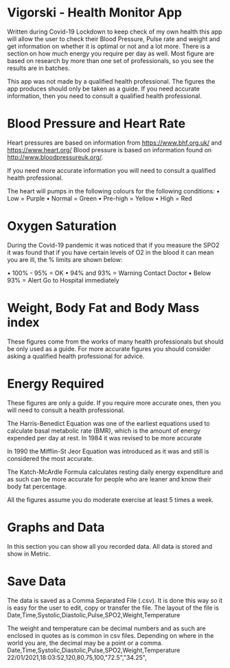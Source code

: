 # Vigorski - Health Monitor App
Written during Covid-19 Lockdown to keep check of my own health this app will allow the user to check their Blood Pressure, Pulse rate and weight and get information on whether it is optimal or not and a lot more. There is a section on how much energy you require per day as well. Most figure are based on research by more than one set of professionals, so you see the results are in batches.

This app was not made by a qualified health professional. The figures the app produces should only be taken as a guide. If you need accurate information, then you need to consult a qualified health professional.

# Blood Pressure and Heart Rate

Heart pressures are based on information from https://www.bhf.org.uk/ and https://www.heart.org/
Blood pressure is based on information found on http://www.bloodpressureuk.org/. 

If you need more accurate information you will need to consult a qualified health professional. 

The heart will pumps in the following colours for the following conditions:
•	Low = Purple
•	Normal = Green
•	Pre-high = Yellow
•	High = Red

# Oxygen Saturation
During the Covid-19 pandemic it was noticed that if you measure the SPO2 it was found that if you have certain levels of O2 in the blood it can mean you are ill, the % limits are shown below:

•	100% - 95% = OK
•	94% and 93% = Warning Contact Doctor
•	Below 93% = Alert Go to Hospital immediately

# Weight, Body Fat and Body Mass index

These figures come from the works of many health professionals but should be only used as a guide. For more accurate figures you should consider asking a qualified health professional for advice.
 
# Energy Required

These figures are only a guide. If you require more accurate ones, then you will need to consult a health professional.

The Harris-Benedict Equation was one of the earliest equations used to calculate basal metabolic rate (BMR), which is the amount of energy expended per day at rest. In 1984 it was revised to be more accurate

In 1990 the Mifflin-St Jeor Equation was introduced as it was and still is considered the most accurate. 

The Katch-McArdle Formula calculates resting daily energy expenditure and as such can be more accurate for people who are leaner and know their body fat percentage.

All the figures assume you do moderate exercise at least 5 times a week.

# Graphs and Data
In this section you can show all you recorded data. All data is stored and show in Metric.
 
# Save Data
The data is saved as a Comma Separated File (.csv). It is done this way so it is easy for the user to edit, copy or transfer the file. The layout of the file is
                                   Date,Time,Systolic,Diastolic,Pulse,SPO2,Weight,Temperature

The weight and temperature can be decimal numbers and as such are enclosed in quotes as is common in csv files. Depending on where in the world you are, the decimal may be a point or a comma.
                                   Date,Time,Systolic,Diastolic,Pulse,SPO2,Weight,Temperature
                                   22/01/2021,18:03:52,120,80,75,100,"72.5","34.25",

